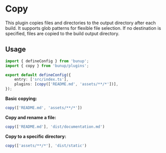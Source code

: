 # Copy

This plugin copies files and directories to the output directory after each build. It supports glob patterns for flexible file selection. If no destination is specified, files are copied to the build output directory.

## Usage

```ts [bunup.config.ts]
import { defineConfig } from 'bunup';
import { copy } from 'bunup/plugins';

export default defineConfig({
	entry: ['src/index.ts'],
	plugins: [copy(['README.md', 'assets/**/*'])],
});
```

**Basic copying:**
```ts
copy(['README.md', 'assets/**/*'])
```

**Copy and rename a file:**
```ts
copy(['README.md'], 'dist/documentation.md')
```

**Copy to a specific directory:**
```ts
copy(['assets/**/*'], 'dist/static')
```
